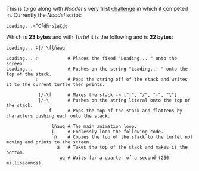 This is to go along with _Noodel_'s very first
[challenge](http://codegolf.stackexchange.com/questions/101289/loading-forever) in which it competed in.
Currently the _Noodel_ script:

    Loading...¤”Ƈḟḋḣ⁺sḷạÇḍq

Which is __23 bytes__ and with _Turtel_ it is the following and is __22 bytes__:

    Loading... Þ|/-\ḟḷñȧẉq

    Loading... Þ           # Places the fixed "Loading... " onto the screen.
    Loading...             # Pushes on the string "Loading... " onto the top of the stack.
               Þ           # Pops the string off of the stack and writes it to the current turtle then prints.

                |/-\ḟ      # Makes the stack -> ["|", "/", "-", "\"]
                |/-\       # Pushes on the string literal onto the top of the stack.
                    ḟ      # Pops the top of the stack and flattens by characters pushing each onto the stack.

                     ḷñȧẉq # The main animation loop.
                     ḷ     # Endlessly loop the following code.
                      ñ    # Copies the top of the stack to the turtel not moving and prints to the screen.
                       ȧ   # Takes the top of the stack and makes it the bottom.
                        ẉq # Waits for a quarter of a second (250 milliseconds).